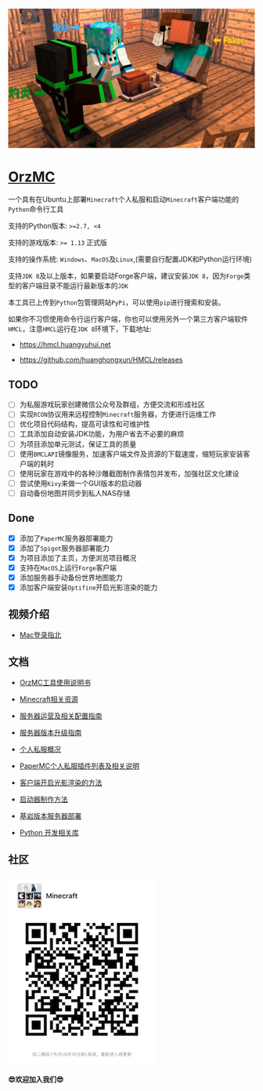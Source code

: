 ![logo](images/server_member.jpg)

# [OrzMC](https://github.com/OrzGeeker/OrzMC)

一个具有在Ubuntu上部署`Minecraft`个人私服和启动`Minecraft`客户端功能的`Python`命令行工具

支持的Python版本: `>=2.7, <4`

支持的游戏版本: `>= 1.13` 正式版

支持的操作系统: `Windows`、`MacOS`及`Linux`,(需要自行配置JDK和Python运行环境)

支持`JDK 8`及以上版本，如果要启动Forge客户端，建议安装`JDK 8`，因为`Forge`类型的客户端目录不能运行最新版本的`JDK`

本工具已上传到`Python`包管理网站`PyPi`，可以使用`pip`进行搜索和安装。

如果你不习惯使用命令行运行客户端，你也可以使用另外一个第三方客户端软件`HMCL`，注意`HMCL`运行在`JDK 8`环境下，下载地址:

- <https://hmcl.huangyuhui.net>

- <https://github.com/huanghongxun/HMCL/releases>

## TODO

- [ ] 为私服游戏玩家创建微信公众号及群组，方便交流和形成社区
- [ ] 实现`RCON`协议用来远程控制`Minecraft`服务器，方便进行运维工作
- [ ] 优化项目代码结构，提高可读性和可维护性
- [ ] 工具添加自动安装JDK功能，为用户省去不必要的麻烦
- [ ] 为项目添加单元测试，保证工具的质量
- [ ] 使用`BMCLAPI`镜像服务，加速客户端文件及资源的下载速度，缩短玩家安装客户端的耗时
- [ ] 使用玩家在游戏中的各种沙雕截图制作表情包并发布，加强社区文化建设
- [ ] 尝试使用`Kivy`来做一个GUI版本的启动器
- [ ] 自动备份地图并同步到私人NAS存储

## Done

- [x] 添加了`PaperMC`服务器部署能力
- [x] 添加了`Spigot`服务器部署能力
- [x] 为项目添加了主页，方便浏览项目概况
- [x] 支持在`MacOS`上运行`Forge`客户端
- [x] 添加服务器手动备份世界地图能力
- [x] 添加客户端安装`Optifine`开启光影渲染的能力

## 视频介绍

- [Mac登录指北](https://www.bilibili.com/video/av66156010/)

## 文档

- [OrzMC工具使用说明书](https://github.com/OrzGeeker/OrzMC/wiki/OrzMC%E5%B7%A5%E5%85%B7%E4%BD%BF%E7%94%A8%E8%AF%B4%E6%98%8E%E4%B9%A6)

- [Minecraft相关资源](https://github.com/OrzGeeker/OrzMC/wiki/Minecraft%E7%9B%B8%E5%85%B3%E8%B5%84%E6%BA%90)

- [服务器运营及相关配置指南](https://github.com/OrzGeeker/OrzMC/wiki/%E6%9C%8D%E5%8A%A1%E5%99%A8%E8%BF%90%E8%90%A5%E5%8F%8A%E9%85%8D%E7%BD%AE)

- [服务器版本升级指南](https://github.com/OrzGeeker/OrzMC/wiki/%E6%9C%8D%E5%8A%A1%E5%99%A8%E7%89%88%E6%9C%AC%E5%8D%87%E7%BA%A7)

- [个人私服概况](https://github.com/OrzGeeker/OrzMC/wiki/%E4%B8%AA%E4%BA%BA%E7%A7%81%E6%9C%8D%E6%A6%82%E5%86%B5)

- [PaperMC个人私服插件列表及相关说明](https://github.com/OrzGeeker/OrzMC/wiki/Paper-Bukkit%E5%BC%80%E6%9C%8D%E6%8F%92%E4%BB%B6)

- [客户端开启光影渲染的方法](https://github.com/OrzGeeker/OrzMC/wiki/客户端开光影)

- [启动器制作方法](https://github.com/OrzGeeker/OrzMC/wiki/启动器制作)

- [基岩版本服务器部署](https://github.com/OrzGeeker/OrzMC/wiki/基岩版服务器部署)

- [Python 开发相关库](https://github.com/OrzGeeker/OrzMC/wiki/Python-Dev)

## 社区

![Minecraft Group](/images/minecraft_group.png)

**😎欢迎加入我们😎**